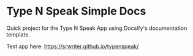 # Type N Speak Simple Docs

Quick project for the Type N Speak App using Docsify's documentation template.

Test app here: https://srwriter.github.io/typenspeak/


